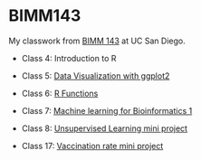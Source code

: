 # BIMM143

My classwork from [BIMM 143](https://bioboot.github.io/bimm143_W23/) at UC San Diego. 

- Class 4: Introduction to R

- Class 5: [Data Visualization with ggplot2](https://github.com/puddingpeach/bimm143/blob/main/class05.md)

- Class 6: [R Functions](https://github.com/puddingpeach/bimm143/blob/main/class06/class06.pdf)

- Class 7: [Machine learning for Bioinformatics 1](https://github.com/puddingpeach/bimm143/blob/main/class07/class07.pdf)

- Class 8: [Unsupervised Learning mini project](https://github.com/puddingpeach/bimm143/blob/main/class08_mini_project/class08.qmd)

- Class 17: [Vaccination rate mini project](https://github.com/puddingpeach/bimm143/blob/main/class17.md)


